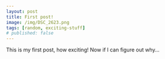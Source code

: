 ```yaml
---
layout: post
title: First post!
image: /img/DSC_2623.png
tags: [random, exciting-stuff]
# published: false
---
```


This is my first post, how exciting!   Now if I can figure out why...
